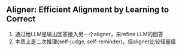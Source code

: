 ## Aligner: Efficient Alignment by Learning to Correct
1. 通过给LLM是输出回答接入另一个aligner，来refine LLM的回答
2. 本质上是二次推理(self-judge, self-reminder)，但aligner比较轻量级